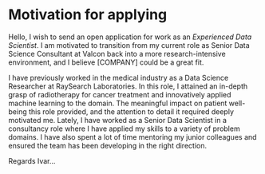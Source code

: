 # Motivation for applying
Hello, I wish to send an open application for work as an _Experienced Data Scientist_. I am motivated to transition from my current role as Senior Data Science Consultant at Valcon back into a more research-intensive environment, and I believe \[COMPANY\] could be a great fit. 

I have previously worked in the medical industry as a Data Science Researcher at RaySearch Laboratories. In this role, I attained an in-depth grasp of radiotherapy for cancer treatment and innovatively applied machine learning to the domain. The meaningful impact on patient well-being this role provided, and the attention to detail it required deeply motivated me. Lately, I have worked as a Senior Data Scientist in a consultancy role where I have applied my skills to a variety of problem domains. I have also spent a lot of time mentoring my junior colleagues and ensured the team has been developing in the right direction.

Regards Ivar...